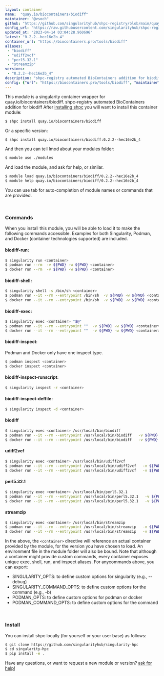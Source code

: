 ```yaml
---
layout: container
name:  "quay.io/biocontainers/biodiff"
maintainer: "@vsoch"
github: "https://github.com/singularityhub/shpc-registry/blob/main/quay.io/biocontainers/biodiff/container.yaml"
config_url: "https://raw.githubusercontent.com/singularityhub/shpc-registry/main/quay.io/biocontainers/biodiff/container.yaml"
updated_at: "2023-04-14 03:04:28.960696"
latest: "0.2.2--hec16e2b_4"
container_url: "https://biocontainers.pro/tools/biodiff"
aliases:
 - "biodiff"
 - "udiff2vcf"
 - "perl5.32.1"
 - "streamzip"
versions:
 - "0.2.2--hec16e2b_4"
description: "shpc-registry automated BioContainers addition for biodiff"
config: {"url": "https://biocontainers.pro/tools/biodiff", "maintainer": "@vsoch", "description": "shpc-registry automated BioContainers addition for biodiff", "latest": {"0.2.2--hec16e2b_4": "sha256:4a7e24a29c6514cfa76032b92c7e9f3a41a05b323768419443c1f4ae5f65aef4"}, "tags": {"0.2.2--hec16e2b_4": "sha256:4a7e24a29c6514cfa76032b92c7e9f3a41a05b323768419443c1f4ae5f65aef4"}, "docker": "quay.io/biocontainers/biodiff", "aliases": {"biodiff": "/usr/local/bin/biodiff", "udiff2vcf": "/usr/local/bin/udiff2vcf", "perl5.32.1": "/usr/local/bin/perl5.32.1", "streamzip": "/usr/local/bin/streamzip"}}
---
```


This module is a singularity container wrapper for quay.io/biocontainers/biodiff.
shpc-registry automated BioContainers addition for biodiff
After [installing shpc](#install) you will want to install this container module:


```bash
$ shpc install quay.io/biocontainers/biodiff
```

Or a specific version:

```bash
$ shpc install quay.io/biocontainers/biodiff:0.2.2--hec16e2b_4
```

And then you can tell lmod about your modules folder:

```bash
$ module use ./modules
```

And load the module, and ask for help, or similar.

```bash
$ module load quay.io/biocontainers/biodiff/0.2.2--hec16e2b_4
$ module help quay.io/biocontainers/biodiff/0.2.2--hec16e2b_4
```

You can use tab for auto-completion of module names or commands that are provided.

<br>

### Commands

When you install this module, you will be able to load it to make the following commands accessible.
Examples for both Singularity, Podman, and Docker (container technologies supported) are included.

#### biodiff-run:

```bash
$ singularity run <container>
$ podman run --rm  -v ${PWD} -w ${PWD} <container>
$ docker run --rm  -v ${PWD} -w ${PWD} <container>
```

#### biodiff-shell:

```bash
$ singularity shell -s /bin/sh <container>
$ podman run --it --rm --entrypoint /bin/sh  -v ${PWD} -w ${PWD} <container>
$ docker run --it --rm --entrypoint /bin/sh  -v ${PWD} -w ${PWD} <container>
```

#### biodiff-exec:

```bash
$ singularity exec <container> "$@"
$ podman run --it --rm --entrypoint ""  -v ${PWD} -w ${PWD} <container> "$@"
$ docker run --it --rm --entrypoint ""  -v ${PWD} -w ${PWD} <container> "$@"
```

#### biodiff-inspect:

Podman and Docker only have one inspect type.

```bash
$ podman inspect <container>
$ docker inspect <container>
```

#### biodiff-inspect-runscript:

```bash
$ singularity inspect -r <container>
```

#### biodiff-inspect-deffile:

```bash
$ singularity inspect -d <container>
```


#### biodiff

```bash
$ singularity exec <container> /usr/local/bin/biodiff
$ podman run --it --rm --entrypoint /usr/local/bin/biodiff   -v ${PWD} -w ${PWD} <container> -c " $@"
$ docker run --it --rm --entrypoint /usr/local/bin/biodiff   -v ${PWD} -w ${PWD} <container> -c " $@"
```


#### udiff2vcf

```bash
$ singularity exec <container> /usr/local/bin/udiff2vcf
$ podman run --it --rm --entrypoint /usr/local/bin/udiff2vcf   -v ${PWD} -w ${PWD} <container> -c " $@"
$ docker run --it --rm --entrypoint /usr/local/bin/udiff2vcf   -v ${PWD} -w ${PWD} <container> -c " $@"
```


#### perl5.32.1

```bash
$ singularity exec <container> /usr/local/bin/perl5.32.1
$ podman run --it --rm --entrypoint /usr/local/bin/perl5.32.1   -v ${PWD} -w ${PWD} <container> -c " $@"
$ docker run --it --rm --entrypoint /usr/local/bin/perl5.32.1   -v ${PWD} -w ${PWD} <container> -c " $@"
```


#### streamzip

```bash
$ singularity exec <container> /usr/local/bin/streamzip
$ podman run --it --rm --entrypoint /usr/local/bin/streamzip   -v ${PWD} -w ${PWD} <container> -c " $@"
$ docker run --it --rm --entrypoint /usr/local/bin/streamzip   -v ${PWD} -w ${PWD} <container> -c " $@"
```



In the above, the `<container>` directive will reference an actual container provided
by the module, for the version you have chosen to load. An environment file in the
module folder will also be bound. Note that although a container
might provide custom commands, every container exposes unique exec, shell, run, and
inspect aliases. For anycommands above, you can export:

 - SINGULARITY_OPTS: to define custom options for singularity (e.g., --debug)
 - SINGULARITY_COMMAND_OPTS: to define custom options for the command (e.g., -b)
 - PODMAN_OPTS: to define custom options for podman or docker
 - PODMAN_COMMAND_OPTS: to define custom options for the command

<br>

### Install

You can install shpc locally (for yourself or your user base) as follows:

```bash
$ git clone https://github.com/singularityhub/singularity-hpc
$ cd singularity-hpc
$ pip install -e .
```

Have any questions, or want to request a new module or version? [ask for help!](https://github.com/singularityhub/singularity-hpc/issues)